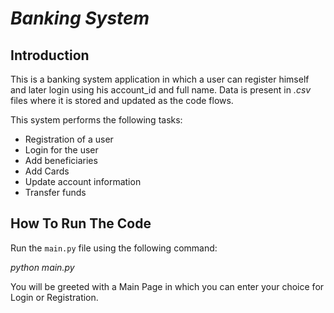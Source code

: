 _Banking System_
==============


Introduction
------------
This is a banking system application in which a user can register himself and later login using his account_id 
and full name. Data is present in _.csv_ files where it is stored and updated as the code flows.

This system performs the following tasks:
* Registration of a user
* Login for the user
* Add beneficiaries
* Add Cards
* Update account information
* Transfer funds

How To Run The Code
-------------------

Run the `main.py` file using the following command:

*python main.py*

You will be greeted with a Main Page in which you can enter your choice for Login or Registration.
